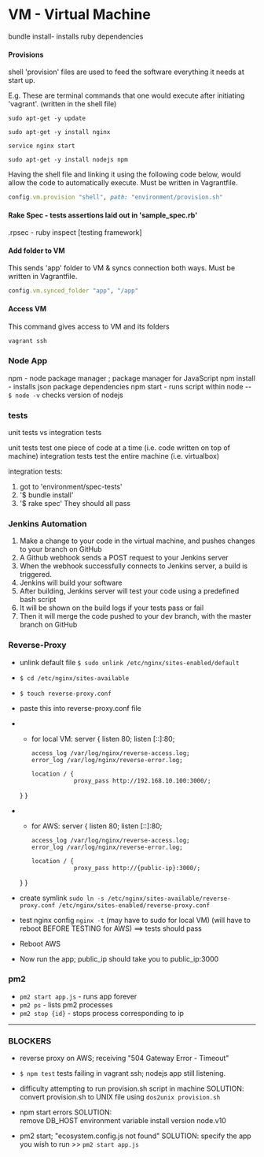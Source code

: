 # VM - Virtual Machine
bundle install- installs ruby dependencies

#### Provisions

shell 'provision' files are used to feed the software everything it needs at start up.

E.g. These are terminal commands that one would execute after initiating 'vagrant'. (written in the shell file)
```
sudo apt-get -y update

sudo apt-get -y install nginx

service nginx start

sudo apt-get -y install nodejs npm
```
Having the shell file and linking it using the following code below, would allow the code to automatically execute.
Must be written in Vagrantfile.
```ruby
config.vm.provision "shell", path: "environment/provision.sh"
```
#### Rake Spec - tests assertions laid out in 'sample_spec.rb'
.rpsec - ruby inspect [testing framework]

#### Add folder to VM
This sends 'app' folder to VM & syncs connection both ways.
Must be written in Vagrantfile.
```ruby
config.vm.synced_folder "app", "/app"
```

#### Access VM
This command gives access to VM and its folders

```bash
vagrant ssh
```

### Node App
npm - node package manager ; package manager for JavaScript
npm install - installs json package dependencies
npm start - runs script within node
-- `$ node -v` checks version of nodejs
### tests

unit tests vs integration tests

unit tests test one piece of code at a time (i.e. code written on top of machine)
integration tests test the entire machine (i.e. virtualbox)

integration tests:
1. got to 'environment/spec-tests'
2. '$ bundle install'
3. '$ rake spec'
They should all pass


### Jenkins Automation

1. Make a change to your code in the virtual machine, and pushes changes to your branch on GitHub
2. A Github webhook sends a POST request to your Jenkins server
3. When the webhook successfully connects to Jenkins server, a build is triggered.
4. Jenkins will build your software
5. After building, Jenkins server will test your code using a predefined bash script
6. It will be shown on the build logs if your tests pass or fail
7. Then it will merge the code pushed to your dev branch, with the master branch on GitHub

### Reverse-Proxy

- unlink default file
`$ sudo unlink /etc/nginx/sites-enabled/default`

- `$ cd /etc/nginx/sites-available`
- `$ touch reverse-proxy.conf`

- paste this into reverse-proxy.conf file

- - for local VM:
server {
        listen 80;
        listen [::]:80;

        access_log /var/log/nginx/reverse-access.log;
        error_log /var/log/nginx/reverse-error.log;

        location / {
                    proxy_pass http://192.168.10.100:3000/;
  }
}

- - for AWS:
server {
        listen 80;
        listen [::]:80;

        access_log /var/log/nginx/reverse-access.log;
        error_log /var/log/nginx/reverse-error.log;

        location / {
                    proxy_pass http://{public-ip}:3000/;
  }
}

- create symlink
`sudo ln -s /etc/nginx/sites-available/reverse-proxy.conf /etc/nginx/sites-enabled/reverse-proxy.conf`

- test nginx config
`nginx -t`
(may have to sudo for local VM)
(will have to reboot BEFORE TESTING for AWS)
==> tests should pass

- Reboot AWS

- Now run the app; public_ip should take you to public_ip:3000

### pm2

- `pm2 start app.js` - runs app forever
- `pm2 ps` - lists pm2 processes
- `pm2 stop {id}` - stops process corresponding to ip
---------------------------------------------

### BLOCKERS

- reverse proxy on AWS; receiving "504 Gateway Error - Timeout"

- `$ npm test` tests failing in vagrant ssh; nodejs app still listening.

- difficulty attempting to run provision.sh script in machine
SOLUTION:
convert provision.sh to UNIX file using `dos2unix provision.sh`

- npm start errors
SOLUTION:  
remove DB_HOST environment variable
install version node.v10

- pm2 start; "ecosystem.config.js not found"
SOLUTION: specify the app you wish to run >> `pm2 start app.js`
